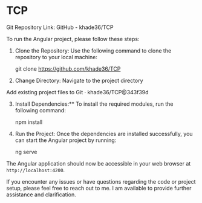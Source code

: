 # TCP

Git Repository Link: GitHub - khade36/TCP

To run the Angular project, please follow these steps:

1. Clone the Repository: Use the following command to clone the repository to your local machine:
   
   git clone https://github.com/khade36/TCP

2. Change Directory: Navigate to the project directory
	
Add existing project files to Git · khade36/TCP@343f39d

3. Install Dependencies:** To install the required modules, run the following command:
   
   npm install
  

4. Run the Project: Once the dependencies are installed successfully, you can start the Angular project by running:
  
   ng serve
   

The Angular application should now be accessible in your web browser at `http://localhost:4200`.

If you encounter any issues or have questions regarding the code or project setup, please feel free to reach out to me. I am available to provide further assistance and clarification.


